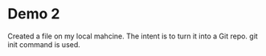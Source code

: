 # Demo 2

Created a file on my local mahcine. The intent is to turn it into a Git repo.
git init command is used.